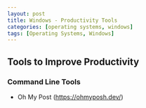 ```yaml
---
layout: post
title: Windows - Productivity Tools
categories: [operating systems, windows]
tags: [Operating Systems, Windows]
---
```


## Tools to Improve Productivity

### Command Line Tools

- Oh My Post (https://ohmyposh.dev/)